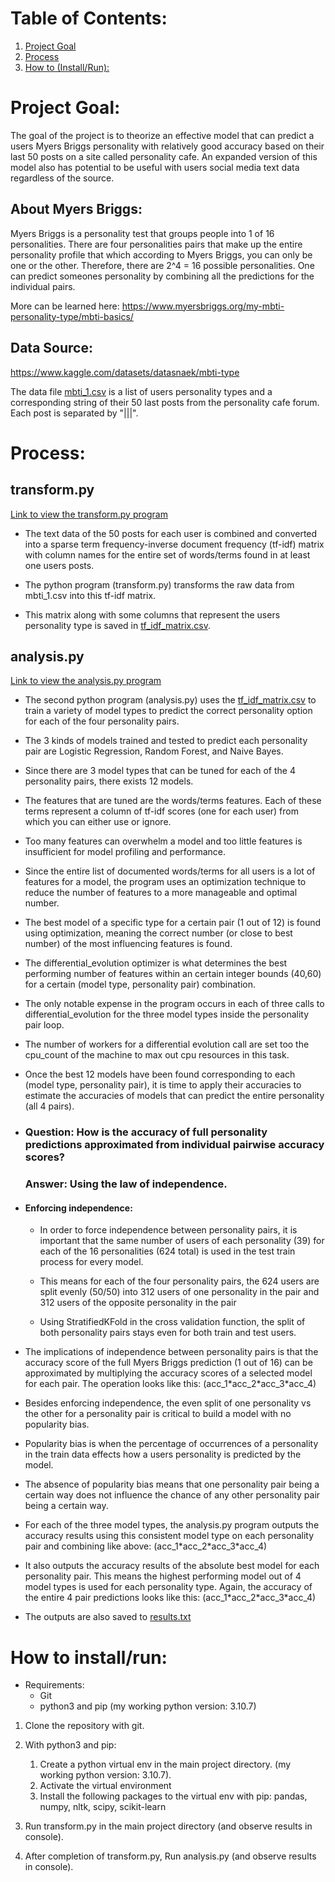 # Table of Contents:

1. [Project Goal](#project-goal)
2. [Process](#process)
3. [How to (Install/Run):](#how-to-installrun)



# Project Goal:

The goal of the project is to theorize an effective model that can predict a users Myers Briggs personality with relatively good accuracy based on their last 50 posts on a site called personality cafe. An expanded version of this model also has potential to be useful with users social media text data regardless of the source.


## About Myers Briggs:

Myers Briggs is a personality test that groups people into 1 of 16 personalities.
There are four personalities pairs that make up the entire personality profile that which according to Myers Briggs, you can only be one or the other.
Therefore, there are 2^4 = 16 possible personalities. 
One can predict someones personality by combining all the predictions for the individual pairs.

More can be learned here:
https://www.myersbriggs.org/my-mbti-personality-type/mbti-basics/ 

## Data Source:

https://www.kaggle.com/datasets/datasnaek/mbti-type

The data file [mbti_1.csv](mbti_1.csv) is a list of users personality types and a corresponding string of their 50 last posts from the personality cafe forum. Each post is separated by "|||".


# Process: 

## transform.py
[Link to view the transform.py program](transform.py)

- The text data of the 50 posts for each user is combined and converted into a sparse term frequency-inverse document frequency (tf-idf) matrix with column names for the entire set of words/terms found in at least one users posts.

- The python program (transform.py) transforms the raw data from mbti_1.csv into this tf-idf matrix.

- This matrix along with some columns that represent the users personality type is saved in [tf_idf_matrix.csv](tf_idf_matrix.csv).


## analysis.py

[Link to view the analysis.py program](analysis.py)

* The second python program (analysis.py) uses the [tf_idf_matrix.csv](tf_idf_matrix.csv) to train a variety of model types to predict the correct personality option for each of the four personality pairs.

* The 3 kinds of models trained and tested to predict each personality pair are Logistic Regression, Random Forest, and Naive Bayes.

* Since there are 3 model types that can be tuned for each of the 4 personality pairs, there exists 12 models.

* The features that are tuned are the words/terms features. Each of these terms represent a column of tf-idf scores (one for each user) from which you can either use or ignore.

* Too many features can overwhelm a model and too little features is insufficient for model profiling and performance. 

* Since the entire list of documented words/terms for all users is a lot of features for a model, the program uses an optimization technique to reduce the number of features to a more manageable and optimal number.

* The best model of a specific type for a certain pair (1 out of 12) is found using optimization, meaning the correct number (or close to best number) of the most influencing features is found.

* The differential_evolution optimizer is what determines the best performing number of features within an certain integer bounds (40,60) for a certain (model type, personality pair) combination.

* The only notable expense in the program occurs in each of three calls to differential_evolution for the three model types inside the personality pair loop.

* The number of workers for a differential evolution call are set too the cpu_count of the machine to max out cpu resources in this task.

* Once the best 12 models have been found corresponding to each (model type, personality pair), it is time to apply their accuracies to estimate the accuracies of models that can predict the entire personality (all 4 pairs).


* ### Question: How is the accuracy of full personality predictions approximated from individual pairwise accuracy scores?
    ### Answer: Using the law of independence.

* #### Enforcing independence: 

    * In order to force independence between personality pairs, it is important that the same number of users of each personality (39) for each of the 16 personalities (624 total) is used in the test train process for every model. 

    * This means for each of the four personality pairs, the 624 users are split evenly (50/50) into 312 users of one personality in the pair and 312 users of the opposite personality in the pair

    * Using StratifiedKFold in the cross validation function, the split of both personality pairs stays even for both train and test users. 


- The implications of independence between personality pairs is that the accuracy score of the full Myers Briggs prediction (1 out of 16) can be approximated by multiplying the accuracy scores of a selected model for each pair. The operation looks like this: (acc_1\*acc_2\*acc_3\*acc_4)

- Besides enforcing independence, the even split of one personality vs the other for a personality pair is critical to build a model with no popularity bias.

- Popularity bias is when the percentage of occurrences of a personality in the train data effects how a users personality is predicted by the model.

- The absence of popularity bias means that one personality pair being a certain way does not influence the chance of any other personality pair being a certain way.

- For each of the three model types, the analysis.py program outputs the accuracy results using this consistent model type on each personality pair and combining like above: (acc_1\*acc_2\*acc_3\*acc_4)

- It also outputs the accuracy results of the absolute best model for each personality pair. This means the highest performing model out of 4 model types is used for each personality type. Again, the accuracy of the entire 4 pair predictions looks like this: (acc_1\*acc_2\*acc_3\*acc_4)

- The outputs are also saved to [results.txt](results.txt)


# How to install/run:

* Requirements:
    * Git
    * python3 and pip (my working python version: 3.10.7)

1. Clone the repository with git.

2. With python3 and pip:
    1. Create a python virtual env in the main project directory. (my working python version: 3.10.7).
    2. Activate the virtual environment
    3. Install the following packages to the virtual env with pip: pandas, numpy, nltk, scipy, scikit-learn

3. Run transform.py in the main project directory (and observe results in console).

4. After completion of transform.py, Run analysis.py (and observe results in console).


